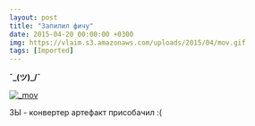 ```yaml
---
layout: post
title: "Запилил фичу"
date: 2015-04-20 00:00:00 +0300
img: https://vlaim.s3.amazonaws.com/uploads/2015/04/mov.gif
tags: [Imported]
---
```


**¯\_(ツ)_/¯**

[![_mov](https://vlaim.s3.amazonaws.com/uploads/2015/04/mov.gif)](https://vlaim.s3.amazonaws.com/uploads/2015/04/mov.gif)

ЗЫ - конвертер артефакт присобачил :(